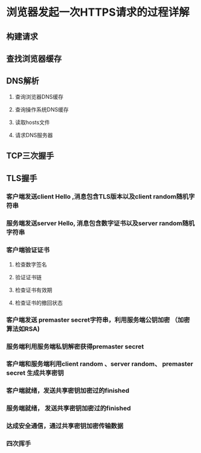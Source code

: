 # 浏览器发起一次HTTPS请求的过程详解

## 构建请求

## 查找浏览器缓存

## DNS解析

1. 查询浏览器DNS缓存

2. 查询操作系统DNS缓存

3. 读取hosts文件

4. 请求DNS服务器

## TCP三次握手

## TLS握手

### 客户端发送client Hello ,消息包含TLS版本以及client random随机字符串

### 服务端发送server Hello, 消息包含数字证书以及server random随机字符串

### 客户端验证证书

1. 检查数字签名

2. 验证证书链

3. 检查证书有效期

4. 检查证书的撤回状态

### 客户端发送 premaster secret字符串，利用服务端公钥加密 （加密算法如RSA)

### 服务端利用服务端私钥解密获得premaster secret

### 客户端和服务端利用client random 、server random、 premaster secret 生成共享密钥

### 客户端就绪，发送共享密钥加密过的finished

### 服务端就绪， 发送共享密钥加密过的finished

### 达成安全通信，通过共享密钥加密传输数据

### 四次挥手



